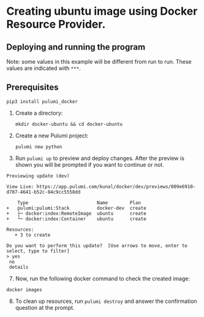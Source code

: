 # Creating ubuntu image using Docker Resource Provider. 


## Deploying and running the program

Note: some values in this example will be different from run to run.  These values are indicated
with `***`.

## Prerequisites
```
pip3 install pulumi_docker

```

1. Create a directory:

    ```
    mkdir docker-ubuntu && cd docker-ubuntu
    ```

2. Create a new Pulumi project:

    ```
    pulumi new python
    
    ```
3. Run `pulumi up` to preview and deploy changes.  After the preview is shown you will be
    prompted if you want to continue or not.
 ```   
Previewing update (dev)

View Live: https://app.pulumi.com/kunal/docker/dev/previews/009e6910-d707-4641-b52c-84c9cc5558dd

     Type                         Name        Plan
 +   pulumi:pulumi:Stack          docker-dev  create
 +   ├─ docker:index:RemoteImage  ubuntu      create
 +   └─ docker:index:Container    ubuntu      create

Resources:
    + 3 to create

Do you want to perform this update?  [Use arrows to move, enter to select, type to filter]
> yes
  no
  details

```

7. Now, run the following docker command to check the created image:

```
docker images

```
8. To clean up resources, run `pulumi destroy` and answer the confirmation question at the prompt.
